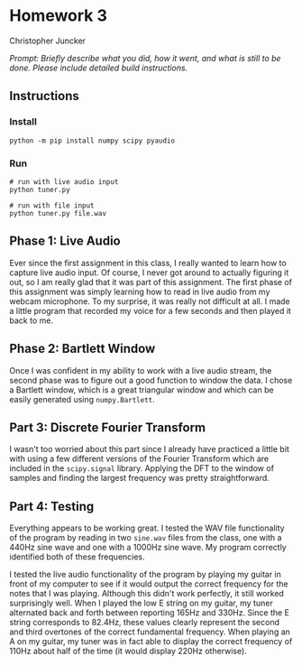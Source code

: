 # Homework 3

Christopher Juncker

*Prompt: Briefly describe what you did, how it went, and what is still to be done. 
Please include detailed build instructions.*


## Instructions


### Install
```shell
python -m pip install numpy scipy pyaudio
```
### Run
```shell
# run with live audio input
python tuner.py

# run with file input
python tuner.py file.wav
```

## Phase 1: Live Audio

Ever since the first assignment in this class, I really wanted to learn how to capture
live audio input. Of course, I never got around to actually figuring it out, so I am
really glad that it was part of this assignment. The first phase of this assignment was
simply learning how to read in live audio from my webcam microphone. To my surprise, it
was really not difficult at all. I made a little program that recorded my voice for a
few seconds and then played it back to me.

## Phase 2: Bartlett Window

Once I was confident in my ability to work with a live audio stream, the second phase
was to figure out a good function to window the data. I chose a Bartlett window, which
is a great triangular window and which can be easily generated using `numpy.Bartlett`.

## Part 3: Discrete Fourier Transform

I wasn't too worried about this part since I already have practiced a little bit with
using a few different versions of the Fourier Transform which are included in the
`scipy.signal` library. Applying the DFT to the window of samples and finding the
largest frequency was pretty straightforward.

## Part 4: Testing

Everything appears to be working great. I tested the WAV file functionality of the
program by reading in two `sine.wav` files from the class, one with a 440Hz sine wave
and one with a 1000Hz sine wave. My program correctly identified both of these 
frequencies.

I tested the live audio functionality of the program by playing my guitar in front of
my computer to see if it would output the correct frequency for the notes that I was
playing. Although this didn't work perfectly, it still worked surprisingly well. When
I played the low E string on my guitar, my tuner alternated back and forth between
reporting 165Hz and 330Hz. Since the E string corresponds to 82.4Hz, these values 
clearly represent the second and third overtones of the correct fundamental frequency.
When playing an A on my guitar, my tuner was in fact able to display the correct
frequency of 110Hz about half of the time (it would display 220Hz otherwise).
